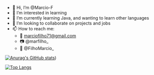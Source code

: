 - 👋 Hi, I’m @Marcio-F
- 👀 I’m interested in learning
- 🌱 I’m currently learning Java, and wanting to learn other languages
- 💞️ I’m looking to collaborate on projects and jobs
- 📫 How to reach me: 
  - 📧 marciofilho71@gmail.com
  - 📷 @marfilho_
  - 🐳 @FilhoMarcio_

[![Anurag's GitHub stats](https://github-readme-stats-three-rust-68.vercel.app/api?username=Marcio-F&count_private=true&show_icons=true&theme=transparent)](https://github-readme-stats-three-rust-68.vercel.app/))

[![Top Langs](https://github-readme-stats-three-rust-68.vercel.app/api/top-langs/?username=Marcio-F&layout=compact&theme=transparent)](https://github-readme-stats-three-rust-68.vercel.app/)

<!---
Marcio-F/Marcio-F is a ✨ special ✨ repository because its `README.md` (this file) appears on your GitHub profile.
You can click the Preview link to take a look at your changes.
--->
